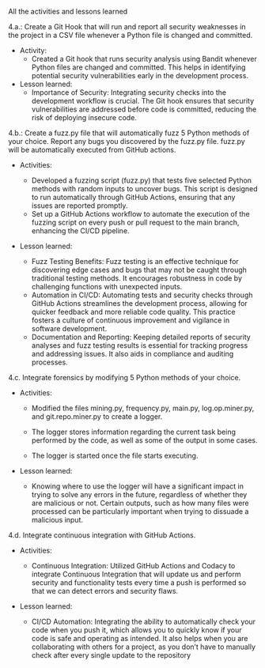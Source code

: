 All the activities and lessons learned

4.a.: Create a Git Hook that will run and report all security weaknesses in the project in a CSV file whenever a Python file is changed and committed.
   - Activity:
     - Created a Git hook that runs security analysis using Bandit whenever Python files are changed and committed. This helps in identifying potential security vulnerabilities early in the development process.
   - Lesson learned:
     - Importance of Security: Integrating security checks into the development workflow is crucial. The Git hook ensures that security vulnerabilities are addressed before code is committed, reducing the risk of deploying insecure code.
    
4.b.: Create a fuzz.py file that will automatically fuzz 5 Python methods of your choice. Report any bugs you discovered by the fuzz.py file. fuzz.py will be automatically executed from GitHub actions. 

- Activities:
  - Developed a fuzzing script (fuzz.py) that tests five selected Python methods with random inputs to uncover bugs. This script is designed to run automatically through GitHub Actions, ensuring that any issues are reported promptly.
  - Set up a GitHub Actions workflow to automate the execution of the fuzzing script on every push or pull request to the main branch, enhancing the CI/CD pipeline. 

- Lesson learned:
  - Fuzz Testing Benefits: Fuzz testing is an effective technique for discovering edge cases and bugs that may not be caught through traditional testing methods. It encourages robustness in code by challenging functions with unexpected inputs.
  - Automation in CI/CD: Automating tests and security checks through GitHub Actions streamlines the development process, allowing for quicker feedback and more reliable code quality. This practice fosters a culture of continuous improvement and vigilance in software development.
  - Documentation and Reporting: Keeping detailed reports of security analyses and fuzz testing results is essential for tracking progress and addressing issues. It also aids in compliance and auditing processes.
    
4.c. Integrate forensics by modifying 5 Python methods of your choice.   

- Activities: 

  - Modified the files mining.py, frequency.py, main.py, log.op.miner.py, and git.repo.miner.py to create a logger. 

   - The logger stores information regarding the current task being performed by the code, as well as some of the output in some cases. 

   - The logger is started once the file starts executing. 

- Lesson learned: 

   - Knowing where to use the logger will have a significant impact in trying to solve any errors in the future, regardless of whether they are malicious or not. Certain outputs, such as how many files were processed can be particularly important when trying to dissuade a malicious input. 
  
4.d. Integrate continuous integration with GitHub Actions. 

- Activities:
  - Continuous Integration: Utilized GitHub Actions and Codacy to integrate Continuous Integration that will update us and perform security and functionality tests every time a push is performed so that we can detect errors and security flaws. 

- Lesson learned: 
  - CI/CD Automation: Integrating the ability to automatically check your code when you push it, which allows you to quickly know if your code is safe and operating as intended. It also helps when you are collaborating with others for a project, as you don’t have to manually check after every single update to the repository 
